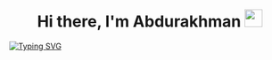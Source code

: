 <h1 align="center">
  Hi there, I'm Abdurakhman
  <img src="https://github.com/blackcater/blackcater/raw/main/images/Hi.gif" height="32"/>
</h1>
<a align="center" href="https://git.io/typing-svg"><img src="https://readme-typing-svg.herokuapp.com?font=Fira+Code&pause=1000&width=435&lines=React%2FReact+Native+developer." alt="Typing SVG" /></a>
